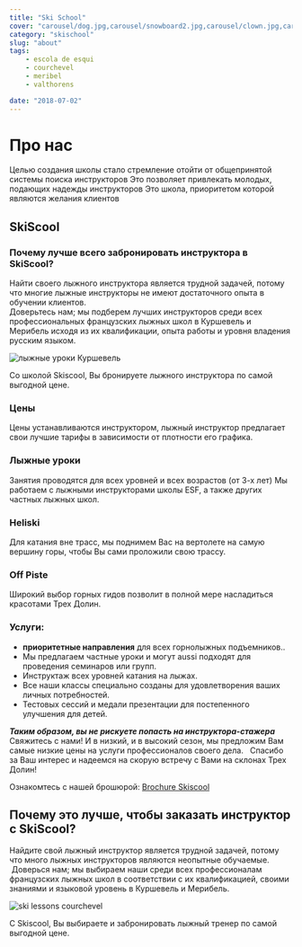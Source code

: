 ```yaml
---
title: "Ski School"
cover: "carousel/dog.jpg,carousel/snowboard2.jpg,carousel/clown.jpg,carousel/desert.jpg,carousel/ski-room.jpg"
category: "skischool"
slug: "about"
tags:
    - escola de esqui
    - courchevel
    - meribel
    - valthorens

date: "2018-07-02"
---
```


# Про нас

Целью создания школы стало стремление отойти от общепринятой системы поиска инструкторов
Это позволяет привлекать молодых, подающих надежды инструкторов
Это школа, приоритетом которой являются желания клиентов

## SkiScool

### Почему лучше всего забронировать инструктора в SkiScool?
 
Найти своего лыжного инструктора является трудной задачей, потому что многие лыжные инструкторы не имеют достаточного опыта в обучении клиентов.   
Доверьтесь нам; мы подберем лучших инструкторов среди всех профессиональных французских лыжных школ в Куршевель и Мерибель исходя из их квалификации, опыта работы и уровня владения русским языком.</div>

![лыжные уроки Куршевель](https://skiscool.com/dist/skilessons.jpg)

Со школой Skiscool, Вы бронируете лыжного инструктора по самой выгодной цене.

### Цены
Цены устанавливаются инструктором, лыжный инструктор предлагает свои лучшие тарифы в зависимости от плотности его графика.

### Лыжные уроки
Занятия проводятся для всех уровней и всех возрастов (от 3-х лет)
Мы работаем с лыжными инструкторами школы ESF, а также других частных лыжных школ.

### Heliski
Для катания вне трасс, мы поднимем Вас на вертолете на самую вершину горы, чтобы Вы сами проложили свою трассу.

### Off Piste
Широкий выбор горных гидов позволит в полной мере насладиться красотами Трех Долин.

### Услуги:
* **приоритетные направления**  для всех горнолыжных подъемников..
* Мы предлагаем частные уроки и могут aussi подходят для проведения семинаров или групп.
* Инструктаж всех уровней катания на лыжах.
* Все наши классы специально созданы для удовлетворения ваших личных потребностей.
* Тестовых сессий и медали презентации для постепенного улучшения для детей.


***Таким образом, вы не рискуете попасть на инструктора-стажера*** 
Свяжитесь с нами! И в низкий, и в высокий сезон, мы предложим Вам самые низкие цены на услуги профессионалов своего дела.
                                                          
Спасибо за Ваш интерес и надеемся на скорую встречу с Вами на склонах Трех Долин!



Ознакомтесь с нашей брошюрой: [Brochure Skiscool](http://ru.skiscool.com/testmybook/)


 
## Почему это лучше, чтобы заказать инструктор с SkiScool?
 
Найдите свой лыжный инструктор является трудной задачей, потому что много лыжных инструкторов являются неопытные обучаемые.   
 Доверься нам; мы выбираем наши среди всех профессионалам французских лыжных школ в соответствии с их квалификацией, своими знаниями и языковой уровень в Куршевель и Мерибель.   

![ski lessons courchevel](https://skiscool.com/dist/skilessons.jpg)


С Skiscool, Вы выбираете и забронировать лыжный тренер по самой выгодной цене. 